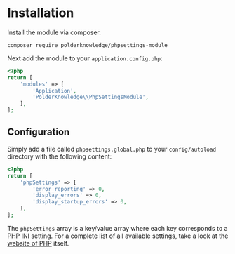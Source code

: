 # Installation

Install the module via composer.

`composer require polderknowledge/phpsettings-module`

Next add the module to your `application.config.php`:

```php
<?php
return [
    'modules' => [
        'Application',
        'PolderKnowledge\\PhpSettingsModule',
	],
];
```

## Configuration

Simply add a file called `phpsettings.global.php` to your `config/autoload` directory with the following content:

```php
<?php
return [
    'phpSettings' => [
        'error_reporting' => 0,
        'display_errors' => 0,
        'display_startup_errors' => 0,
    ],
];
```

The `phpSettings` array is a key/value array where each key corresponds to a PHP INI setting. For a complete list of
all available settings, take a look at the [website of PHP](http://php.net/manual/en/ini.list.php) itself.
